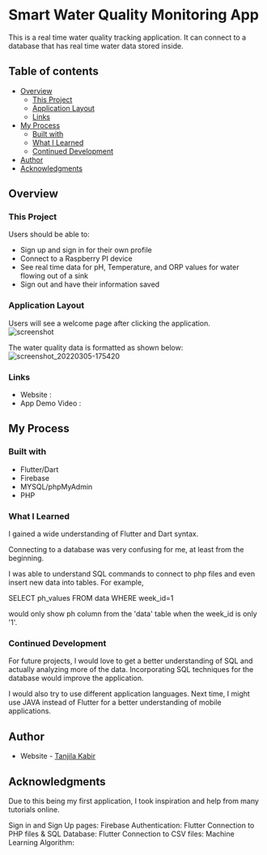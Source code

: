# Smart Water Quality Monitoring App

This is a real time water quality tracking application. It can connect to a database that has real time water data stored inside. 

## Table of contents

- [Overview](#overview)
  - [This Project](#this-project)
  - [Application Layout](#application-layout)
  - [Links](#links)
- [My Process](#my-process)
  - [Built with](#built-with)
  - [What I Learned](#what-i-learned)
  - [Continued Development](#continued-development)
- [Author](#author)
- [Acknowledgments](#acknowledgments)


## Overview

### This Project

Users should be able to:

- Sign up and sign in for their own profile
- Connect to a Raspberry PI device
- See real time data for pH, Temperature, and ORP values for water flowing out of a sink
- Sign out and have their information saved

### Application Layout

Users will see a welcome page after clicking the application. <br/>
![screenshot](https://user-images.githubusercontent.com/70307218/156902890-dea8ebd4-7685-448c-9e75-3c5b715ff176.png)

The water quality data is formatted as shown below: <br/>
![screenshot_20220305-175420](https://user-images.githubusercontent.com/70307218/156902880-511aee97-2de7-491a-8852-43b8e4f9b3b8.png)


### Links

- Website : 
- App Demo Video : 

## My Process

### Built with

- Flutter/Dart
- Firebase
- MYSQL/phpMyAdmin
- PHP

### What I Learned

I gained a wide understanding of Flutter and Dart syntax. 

Connecting to a database was very confusing for me, at least from the beginning. 

I was able to understand SQL commands to connect to php files and even insert new data into tables.
For example,

SELECT ph_values FROM data
   WHERE week_id=1
   
would only show ph column from the 'data' table when the week_id is only '1'. 


### Continued Development

For future projects, I would love to get a better understanding of SQL and actually analyzing more of the data. Incorporating SQL techniques for the database would improve the application. 


I would also try to use different application languages. Next time, I might use JAVA instead of Flutter for a better understanding of mobile applications. 

## Author

- Website - [Tanjila Kabir](https://tanjilak.github.io/)

## Acknowledgments

Due to this being my first application, I took inspiration and help from many tutorials online.

Sign in and Sign Up pages: 
Firebase Authentication:
Flutter Connection to PHP files & SQL Database:
Flutter Connection to CSV files:
Machine Learning Algorithm: 



